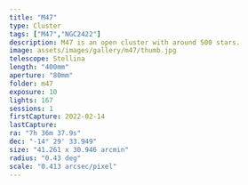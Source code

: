 ```yaml
---
title: "M47"
type: Cluster
tags: ["M47","NGC2422"]
description: M47 is an open cluster with around 500 stars.
image: assets/images/gallery/m47/thumb.jpg
telescope: Stellina
length: "400mm"
aperture: "80mm"
folder: m47
exposure: 10
lights: 167
sessions: 1
firstCapture: 2022-02-14 
lastCapture:
ra: "7h 36m 37.9s"
dec: "-14° 29' 33.949"
size: "41.261 x 30.946 arcmin"
radius: "0.43 deg"
scale: "0.413 arcsec/pixel"
---
```

